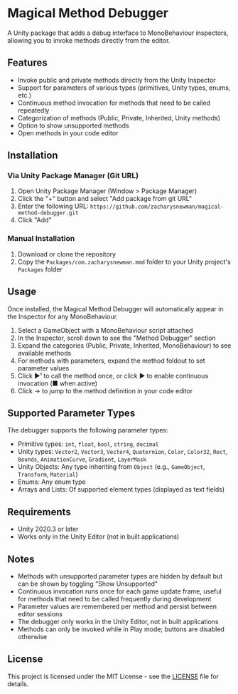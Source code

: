 # Magical Method Debugger

A Unity package that adds a debug interface to MonoBehaviour inspectors, allowing you to invoke methods directly from the editor.

## Features

- Invoke public and private methods directly from the Unity Inspector
- Support for parameters of various types (primitives, Unity types, enums, etc.)
- Continuous method invocation for methods that need to be called repeatedly
- Categorization of methods (Public, Private, Inherited, Unity methods)
- Option to show unsupported methods
- Open methods in your code editor

## Installation

### Via Unity Package Manager (Git URL)

1. Open Unity Package Manager (Window > Package Manager)
2. Click the "+" button and select "Add package from git URL"
3. Enter the following URL: `https://github.com/zacharysnewman/magical-method-debugger.git`
4. Click "Add"

### Manual Installation

1. Download or clone the repository
2. Copy the `Packages/com.zacharysnewman.mmd` folder to your Unity project's `Packages` folder

## Usage

Once installed, the Magical Method Debugger will automatically appear in the Inspector for any MonoBehaviour.

1. Select a GameObject with a MonoBehaviour script attached
2. In the Inspector, scroll down to see the "Method Debugger" section
3. Expand the categories (Public, Private, Inherited, MonoBehaviour) to see available methods
4. For methods with parameters, expand the method foldout to set parameter values
5. Click ▶¹ to call the method once, or click ▶ to enable continuous invocation (■ when active)
6. Click → to jump to the method definition in your code editor

## Supported Parameter Types

The debugger supports the following parameter types:

- Primitive types: `int`, `float`, `bool`, `string`, `decimal`
- Unity types: `Vector2`, `Vector3`, `Vector4`, `Quaternion`, `Color`, `Color32`, `Rect`, `Bounds`, `AnimationCurve`, `Gradient`, `LayerMask`
- Unity Objects: Any type inheriting from `Object` (e.g., `GameObject`, `Transform`, `Material`)
- Enums: Any enum type
- Arrays and Lists: Of supported element types (displayed as text fields)

## Requirements

- Unity 2020.3 or later
- Works only in the Unity Editor (not in built applications)

## Notes

- Methods with unsupported parameter types are hidden by default but can be shown by toggling "Show Unsupported"
- Continuous invocation runs once for each game update frame, useful for methods that need to be called frequently during development
- Parameter values are remembered per method and persist between editor sessions
- The debugger only works in the Unity Editor, not in built applications
- Methods can only be invoked while in Play mode; buttons are disabled otherwise

## License

This project is licensed under the MIT License - see the [LICENSE](LICENSE) file for details.
